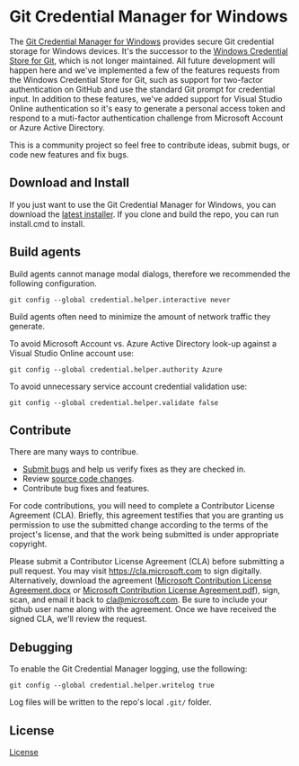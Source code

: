  # Git Credential Manager for Windows
The [Git Credential Manager for Windows](https://github.com/Microsoft/Git-Credential-Manager-for-Windows) provides secure Git credential storage for Windows devices. It's the successor to the [Windows Credential Store for Git](https://gitcredentialstore.codeplex.com/), which is not longer maintained. All future development will happen here and we've implemented a few of the features requests from the Windows Credential Store for Git, such as support for two-factor authentication on GitHub and use the standard Git prompt for credential input. In addition to these features, we've added support for Visual Studio Online authentication so it's easy to generate a personal access token and respond to a muti-factor authentication challenge from Microsoft Account or Azure Active Directory.

This is a community project so feel free to contribute ideas, submit bugs, or code new features and fix bugs.

## Download and Install
If you just want to use the Git Credential Manager for Windows, you can download the [latest installer](https://github.com/Microsoft/Git-Credential-Manager-for-Windows/releases). If you clone and build the repo, you can run install.cmd to install.

## Build agents
Build agents cannot manage modal dialogs, therefore we recommended the following configuration.
```
git config --global credential.helper.interactive never
```

Build agents often need to minimize the amount of network traffic they generate. 

To avoid Microsoft Account vs. Azure Active Directory look-up against a Visual Studio Online account use: 
```
git config --global credential.helper.authority Azure
```

To avoid unnecessary service account credential validation use: 
```
git config --global credential.helper.validate false
```

## Contribute
There are many ways to contribue.
* [Submit bugs](https://github.com/Microsoft/Git-Credential-Manager-for-Windows/issues) and help us verify fixes as they are checked in.
* Review [source code changes](https://github.com/Microsoft/Git-Credential-Manager-for-Windows/pulls).
* Contribute bug fixes and features.

For code contributions, you will need to complete a Contributor License Agreement (CLA). Briefly, this agreement testifies that you are granting us permission to use the submitted change according to the terms of the project's license, and that the work being submitted is under appropriate copyright.

Please submit a Contributor License Agreement (CLA) before submitting a pull request. You may visit https://cla.microsoft.com to sign digitally. Alternatively, download the agreement ([Microsoft Contribution License Agreement.docx](https://www.codeplex.com/Download?ProjectName=typescript&DownloadId=822190) or [Microsoft Contribution License Agreement.pdf](https://www.codeplex.com/Download?ProjectName=typescript&DownloadId=921298)), sign, scan, and email it back to <cla@microsoft.com>. Be sure to include your github user name along with the agreement. Once we have received the signed CLA, we'll review the request.

## Debugging
To enable the Git Credential Manager logging, use the following:
```
git config --global credential.helper.writelog true
```

Log files will be written to the repo's local `.git/` folder.

## License
[License](https://github.com/Microsoft/Git-Credential-Manager-for-Windows/blob/master/LICENSE.txt)
